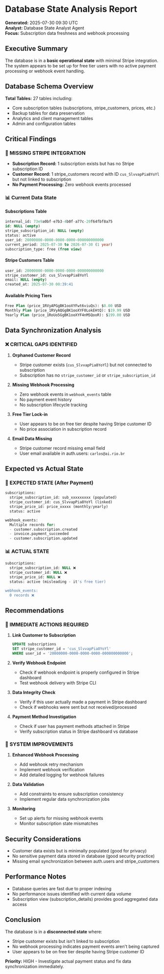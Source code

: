 # Database State Analysis Report
**Generated:** 2025-07-30 09:30 UTC  
**Analyst:** Database State Analyst Agent  
**Focus:** Subscription data freshness and webhook processing

## Executive Summary

The database is in a **basic operational state** with minimal Stripe integration. The system appears to be set up for free tier users with no active payment processing or webhook event handling.

## Database Schema Overview

**Total Tables:** 27 tables including:
- Core subscription tables (subscriptions, stripe_customers, prices, etc.)
- Backup tables for data preservation
- Analytics and client management tables
- Admin and configuration tables

## Critical Findings

### 🔴 **MISSING STRIPE INTEGRATION**
- **Subscription Record:** 1 subscription exists but has no Stripe subscription ID
- **Customer Record:** 1 stripe_customers record with ID `cus_SlvvapPia8YoYl` but not linked to subscription
- **No Payment Processing:** Zero webhook events processed

### 📊 **Current Data State**

#### Subscriptions Table
```sql
internal_id: 73e9a0bf-e7b3-4b0f-a77c-20f64fbf8a75
id: NULL (empty)
stripe_subscription_id: NULL (empty)
status: active
user_id: 20000000-0000-0000-0000-000000000000
current_period: 2025-07-30 to 2026-07-30 (1 year)
subscription_type: free (from view)
```

#### Stripe Customers Table
```sql
user_id: 20000000-0000-0000-0000-000000000000
stripe_customer_id: cus_SlvvapPia8YoYl
email: NULL (empty)
created_at: 2025-07-30 00:39:41
```

#### Available Pricing Tiers
```sql
Free Plan (price_1RVyAPGgBK1ooXYFwt6viuQs): $0.00 USD
Monthly Plan (price_1RVyAQGgBK1ooXYF0LokEHtQ): $19.99 USD  
Yearly Plan (price_1RoUo5GgBK1ooXYF4nMSQooR): $199.00 USD
```

## Data Synchronization Analysis

### ❌ **CRITICAL GAPS IDENTIFIED**

1. **Orphaned Customer Record**
   - Stripe customer exists (`cus_SlvvapPia8YoYl`) but not connected to subscription
   - Subscription has no `stripe_customer_id` or `stripe_subscription_id`

2. **Missing Webhook Processing**
   - Zero webhook events in `webhook_events` table
   - No payment event history
   - No subscription lifecycle tracking

3. **Free Tier Lock-in**
   - User appears to be on free tier despite having Stripe customer ID
   - No price association in subscription record

4. **Email Data Missing**
   - Stripe customer record missing email field
   - User email available in auth.users: `carlos@ai.rio.br`

## Expected vs Actual State

### 🎯 **EXPECTED STATE (After Payment)**
```sql
subscriptions:
  stripe_subscription_id: sub_xxxxxxxxx (populated)
  stripe_customer_id: cus_SlvvapPia8YoYl (linked)
  stripe_price_id: price_xxxxx (monthly/yearly)
  status: active

webhook_events:
  Multiple records for:
  - customer.subscription.created
  - invoice.payment_succeeded
  - customer.subscription.updated
```

### 📊 **ACTUAL STATE**
```sql
subscriptions:
  stripe_subscription_id: NULL ❌
  stripe_customer_id: NULL ❌  
  stripe_price_id: NULL ❌
  status: active (misleading - it's free tier)

webhook_events: 
  0 records ❌
```

## Recommendations

### 🚨 **IMMEDIATE ACTIONS REQUIRED**

1. **Link Customer to Subscription**
   ```sql
   UPDATE subscriptions 
   SET stripe_customer_id = 'cus_SlvvapPia8YoYl' 
   WHERE user_id = '20000000-0000-0000-0000-000000000000';
   ```

2. **Verify Webhook Endpoint**
   - Check if webhook endpoint is properly configured in Stripe dashboard
   - Test webhook delivery with Stripe CLI

3. **Data Integrity Check**
   - Verify if this user actually made a payment in Stripe dashboard
   - Check if webhooks were sent but not received/processed

4. **Payment Method Investigation**
   - Check if user has payment methods attached in Stripe
   - Verify subscription status in Stripe dashboard vs database

### 🔧 **SYSTEM IMPROVEMENTS**

1. **Enhanced Webhook Processing**
   - Add webhook retry mechanism
   - Implement webhook verification
   - Add detailed logging for webhook failures

2. **Data Validation**
   - Add constraints to ensure subscription consistency
   - Implement regular data synchronization jobs

3. **Monitoring**
   - Set up alerts for missing webhook events
   - Monitor subscription state mismatches

## Security Considerations

- Customer data exists but is minimally populated (good for privacy)
- No sensitive payment data stored in database (good security practice)
- Missing email synchronization between auth.users and stripe_customers

## Performance Notes

- Database queries are fast due to proper indexing
- No performance issues identified with current data volume
- Subscription view (subscription_details) provides good aggregated data access

## Conclusion

The database is in a **disconnected state** where:
- Stripe customer exists but isn't linked to subscription
- No webhook processing indicates payment events aren't being captured
- User appears to be on free tier despite having Stripe customer ID

**Priority:** HIGH - Investigate actual payment status and fix data synchronization immediately.